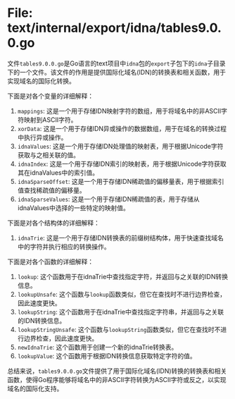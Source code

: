 # File: text/internal/export/idna/tables9.0.0.go

文件`tables9.0.0.go`是Go语言的text项目中`idna`包的`export`子包下的`idna`子目录下的一个文件。该文件的作用是提供国际化域名(IDN)的转换表和相关函数，用于实现域名的国际化转换。

下面是对各个变量的详细解释：

1. `mappings`: 这是一个用于存储IDN映射字符的数组，用于将域名中的非ASCII字符映射到ASCII字符。
2. `xorData`: 这是一个用于存储IDN异或操作的数据数组，用于在域名的转换过程中执行异或操作。
3. `idnaValues`: 这是一个用于存储IDN处理值的映射表，用于根据Unicode字符获取与之相关联的值。
4. `idnaIndex`: 这是一个用于存储IDN索引的映射表，用于根据Unicode字符获取其在idnaValues中的索引值。
5. `idnaSparseOffset`: 这是一个用于存储IDN稀疏值的偏移量表，用于根据索引值查找稀疏值的偏移量。
6. `idnaSparseValues`: 这是一个用于存储IDN稀疏值的表，用于存储从idnaValues中选择的一些特定的映射值。

下面是对各个结构体的详细解释：

1. `idnaTrie`: 这是一个用于存储IDN转换表的前缀树结构体，用于快速查找域名中的字符并执行相应的转换操作。

下面是对各个函数的详细解释：

1. `lookup`: 这个函数用于在idnaTrie中查找指定字符，并返回与之关联的IDN转换信息。
2. `lookupUnsafe`: 这个函数与`lookup`函数类似，但它在查找时不进行边界检查，因此速度更快。
3. `lookupString`: 这个函数用于在idnaTrie中查找指定字符串，并返回与之关联的IDN转换信息。
4. `lookupStringUnsafe`: 这个函数与`lookupString`函数类似，但它在查找时不进行边界检查，因此速度更快。
5. `newIdnaTrie`: 这个函数用于创建一个新的idnaTrie转换表。
6. `lookupValue`: 这个函数用于根据IDN转换信息获取特定字符的值。

总结来说，`tables9.0.0.go`文件提供了用于国际化域名(IDN)转换的转换表和相关函数，使得Go程序能够将域名中的非ASCII字符转换为ASCII字符或反之，以实现域名的国际化支持。

